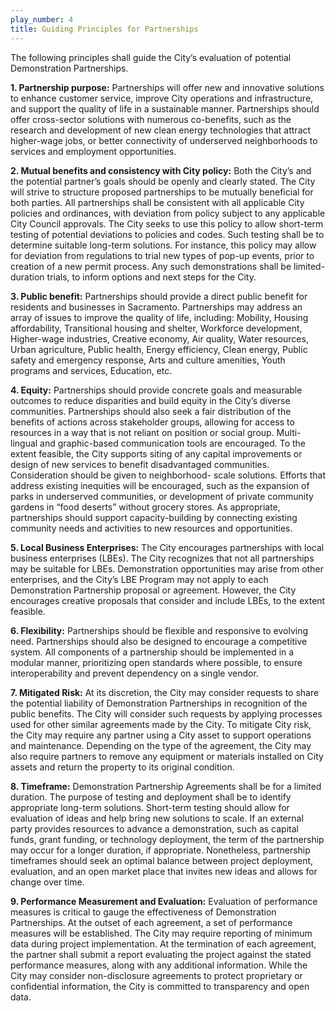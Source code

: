 ```yaml
---
play_number: 4
title: Guiding Principles for Partnerships
---
```


The following principles shall guide the City’s evaluation of potential Demonstration Partnerships.

**1. Partnership purpose:** Partnerships will offer new and innovative solutions to enhance customer service, improve City operations and infrastructure, and support the quality of life in a sustainable manner. Partnerships should offer cross-sector solutions with numerous co-benefits, such as the research and development of new clean energy technologies that attract higher-wage jobs, or better connectivity of underserved neighborhoods to services and employment opportunities.

**2. Mutual benefits and consistency with City policy:** Both the City’s and the potential partner’s goals should be openly and clearly stated. The City will strive to structure proposed partnerships to be mutually beneficial for both parties. All partnerships shall be consistent with all applicable City policies and ordinances, with deviation from policy subject to any applicable City Council approvals. The City seeks to use this policy to allow short-term testing of potential deviations to policies and codes. Such testing shall be to determine suitable long-term solutions. For instance, this policy may allow for deviation from regulations to trial new types of pop-up events, prior to creation of a new permit process. Any such demonstrations shall be limited-duration trials, to inform options and next steps for the City.

**3. Public benefit:** Partnerships should provide a direct public benefit for residents and businesses in Sacramento. Partnerships may address an array of issues to improve the quality of life, including: Mobility, Housing affordability, Transitional housing and shelter, Workforce development, Higher-wage industries, Creative economy, Air quality, Water resources, Urban agriculture, Public health, Energy efficiency, Clean energy, Public safety and emergency response, Arts and culture amenities, Youth programs and services, Education, etc.

**4. Equity:** Partnerships should provide concrete goals and measurable outcomes to reduce disparities and build equity in the City’s diverse communities. Partnerships should also seek a fair distribution of the benefits of actions across stakeholder groups, allowing for access to resources in a way that is not reliant on position or social group. Multi-lingual and graphic-based communication tools are encouraged. To the extent feasible, the City supports siting of any capital improvements or design of new services to benefit disadvantaged communities. Consideration should be given to neighborhood- scale solutions. Efforts that address existing inequities will be encouraged, such as the expansion of parks in underserved communities, or development of private community gardens in “food deserts” without grocery stores. As appropriate, partnerships should support capacity-building by connecting existing community needs and activities to new resources and opportunities.

**5. Local Business Enterprises:** The City encourages partnerships with local business enterprises (LBEs). The City recognizes that not all partnerships may be suitable for LBEs. Demonstration opportunities may arise from other enterprises, and the City’s LBE Program may not apply to each Demonstration Partnership proposal or agreement. However, the City encourages creative proposals that consider and include LBEs, to the extent feasible.

**6. Flexibility:** Partnerships should be flexible and responsive to evolving need. Partnerships should also be designed to encourage a competitive system. All components of a partnership should be implemented in a modular manner, prioritizing open standards where possible, to ensure interoperability and prevent dependency on a single vendor.

**7. Mitigated Risk:** At its discretion, the City may consider requests to share the potential liability of Demonstration Partnerships in recognition of the public benefits. The City will consider such requests by applying processes used for other similar agreements made by the City. To mitigate City risk, the City may require any partner using a City asset to support operations and maintenance. Depending on the type of the agreement, the City may also require partners to remove any equipment or materials installed on City assets and return the property to its original condition.

**8. Timeframe:** Demonstration Partnership Agreements shall be for a limited duration. The purpose of testing and deployment shall be to identify appropriate long-term solutions. Short-term testing should allow for evaluation of ideas and help bring new solutions to scale. If an external party provides resources to advance a demonstration, such as capital funds, grant funding, or technology deployment, the term of the partnership may occur for a longer duration, if appropriate. Nonetheless, partnership timeframes should seek an optimal balance between project deployment, evaluation, and an open market place that invites new ideas and allows for change over time.

**9. Performance Measurement and Evaluation:** Evaluation of performance measures is critical to gauge the effectiveness of Demonstration Partnerships. At the outset of each agreement, a set of performance measures will be established. The City may require reporting of minimum data during project implementation. At the termination of each agreement, the partner shall submit a report evaluating the project against the stated performance measures, along with any additional information. While the City may consider non-disclosure agreements to protect proprietary or confidential information, the City is committed to transparency and open data.
